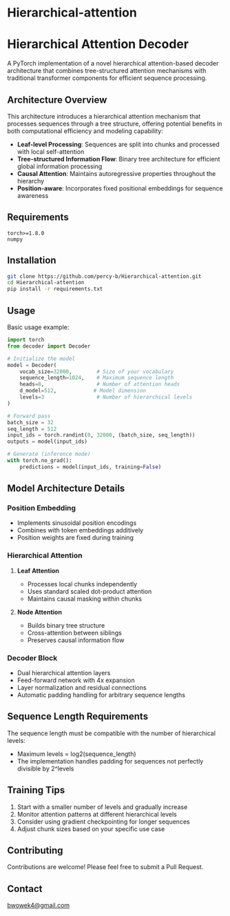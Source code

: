 # Hierarchical-attention

# Hierarchical Attention Decoder

A PyTorch implementation of a novel hierarchical attention-based decoder architecture that combines tree-structured attention mechanisms with traditional transformer components for efficient sequence processing.

## Architecture Overview

This architecture introduces a hierarchical attention mechanism that processes sequences through a tree structure, offering potential benefits in both computational efficiency and modeling capability:

- **Leaf-level Processing**: Sequences are split into chunks and processed with local self-attention
- **Tree-structured Information Flow**: Binary tree architecture for efficient global information processing
- **Causal Attention**: Maintains autoregressive properties throughout the hierarchy
- **Position-aware**: Incorporates fixed positional embeddings for sequence awareness

## Requirements

```
torch>=1.8.0
numpy
```

## Installation

```bash
git clone https://github.com/percy-b/Hierarchical-attention.git
cd Hierarchical-attention
pip install -r requirements.txt
```

## Usage

Basic usage example:

```python
import torch
from decoder import Decoder

# Initialize the model
model = Decoder(
    vocab_size=32000,        # Size of your vocabulary
    sequence_length=1024,    # Maximum sequence length
    heads=8,                 # Number of attention heads
    d_model=512,            # Model dimension
    levels=3                 # Number of hierarchical levels
)

# Forward pass
batch_size = 32
seq_length = 512
input_ids = torch.randint(0, 32000, (batch_size, seq_length))
outputs = model(input_ids)

# Generate (inference mode)
with torch.no_grad():
    predictions = model(input_ids, training=False)
```

## Model Architecture Details

### Position Embedding
- Implements sinusoidal position encodings
- Combines with token embeddings additively
- Position weights are fixed during training

### Hierarchical Attention
1. **Leaf Attention**
   - Processes local chunks independently
   - Uses standard scaled dot-product attention
   - Maintains causal masking within chunks

2. **Node Attention**
   - Builds binary tree structure
   - Cross-attention between siblings
   - Preserves causal information flow

### Decoder Block
- Dual hierarchical attention layers
- Feed-forward network with 4x expansion
- Layer normalization and residual connections
- Automatic padding handling for arbitrary sequence lengths

## Sequence Length Requirements

The sequence length must be compatible with the number of hierarchical levels:
- Maximum levels = log2(sequence_length)
- The implementation handles padding for sequences not perfectly divisible by 2^levels

## Training Tips

1. Start with a smaller number of levels and gradually increase
2. Monitor attention patterns at different hierarchical levels
3. Consider using gradient checkpointing for longer sequences
4. Adjust chunk sizes based on your specific use case

## Contributing

Contributions are welcome! Please feel free to submit a Pull Request.

## Contact

bwowek4@gmail.com
